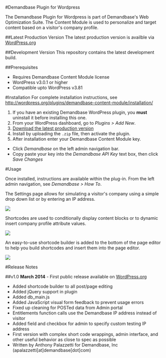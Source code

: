 #Demandbase Plugin for Wordpress

The Demandbase Plugin for Wordpress is part of Demandbase's Web Optimization Suite.
The Content Module is used to personalize and target content based on a visitor's company profile.

##Latest Production Version
The latest production version is availble via [WordPress.org](http://wordpress.org/plugins/demandbase-content-module/)

##Development Version
This repository contains the latest development build.

##Prerequisites
* Requires Demandbase Content Module license
* WordPress v3.0.1 or higher
* Compatible upto WordPress v3.81

#Installation
For complete installation instructions, see http://wordpress.org/plugins/demandbase-content-module/installation/

1. If you have an existing Demandbase WordPress plugin, you **must** uninstall it before installing this one.
2. From your WordPress dashboard, go to *Plugins > Add New*.
3. [Download the latest production version](http://downloads.wordpress.org/plugin/demandbase-content-module.zip)
4. Install by uploading the `.zip` file, then activate the plugin.
5. After installation enter your Demandbase Content Module key.
  * Click *Demandbase* on the left admin navigation bar.
  * Copy paste your key into the *Demandbase API Key* text box, then click *Save Changes*

#Usage

Once installed, instructions are available within the plug-in.
From the left admin navigation, see *Demandbase > How To*.

The Settings page allows for simulating a visitor's company using a simple drop down list or by entering an IP address.

<img src='https://www.evernote.com/shard/s100/sh/6a117ec2-f714-45d7-a8eb-bf2dfae7d598/d83797595e0c144ecf27041400fda84a/deep/0/Screenshot%203/6/14,%2012:23%20PM.jpg' />

Shortcodes are used to conditionally display content blocks or to dynamic insert company profile attribute values.

<img src='https://www.evernote.com/shard/s100/sh/a2bc222c-2022-4b26-a309-05ecfcc63e7e/c3035e33709c2ecd290cdb113c7d0a0a/deep/0/Screenshot%203/6/14,%2012:41%20PM.jpg' />

An easy-to-use shortcode builder is added to the bottom of the page editor to help you build shortcodes and insert them into the page editor.

<img src='https://www.evernote.com/shard/s100/sh/ab95d4a2-1258-4985-a5c6-67c96a9f0e64/178792f7731474f064daeffac3a52587/deep/0/Screenshot%203/6/14,%2012:44%20PM.jpg' />

#Release Notes

##v1.0
**March 2014** - First public release available on [WordPress.org](http://wordpress.org/plugins/demandbase-content-module)

* Added shortcode builder to all post/page editing
* Added jQuery support in plugin
* Added db_main.js
* Added JavaScript visual form feedback to prevent usage errors
* Fixed up cleaning for POSTed data from Admin portal
* Entitlements function calls use the Demandbase IP address instead of visitor
* Added field and checkbox for admin to specify custom testing IP address
* First version with complex short code wrappings, admin interface, and other useful behavior as close to spec as possible
* Written by Anthony Palazzetti for Demandbase, Inc (apalazzetti[at]demandbase[dot]com)


